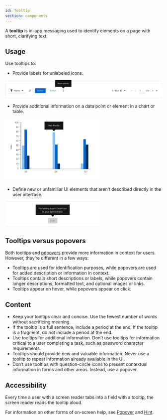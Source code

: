 ```yaml
---
id: Tooltip
section: components
---
```

A **tooltip** is in-app messaging used to identify elements on a page with short, clarifying text.

## Usage 
Use tooltips to:
- Provide labels for unlabeled icons.   

<img src="./img/kebab-tooltip.png" alt="kebab icon with a “More options” tooltip label" width="582"/>  

- Provide additional information on a data point or element in a chart or table.   

<img src="./img/bar-chart.png" alt='bar chart with a tooltip for Asia Pacific' width='306'/> 

- Define new or unfamiliar UI elements that aren’t described directly in the user interface.   

<img src="./img/disabled-edit-button.png" alt= 'disabled edit button with a tooltip about access' width='306'/>

## Tooltips versus popovers
Both tooltips and [popovers](https://www.patternfly.org/v4/components/popover/design-guidelines) provide more information in context for users. However, they’re different in a few ways:

- Tooltips are used for identification purposes, while popovers are used for added description or information in context. 
- Tooltips contain short descriptions or labels, while popovers contain longer descriptions, formatted text, and optional images or links.
- Tooltips appear on hover, while popovers appear on click.   

## Content
- Keep your tooltips clear and concise. Use the fewest number of words without sacrificing meaning.
- If the tooltip is a full sentence, include a period at the end. If the tooltip is a fragment, do not include a period at the end.
- Use tooltips for additional information. Don’t use tooltips for information critical to a user completing a task, such as password character requirements.  
- Tooltips should provide new and valuable information. Never use a tooltip to repeat information already available in the UI.
- Don’t use tooltips with question-circle icons to present contextual information in forms and other areas. Instead, use a popover.  

## Accessibility
Every time a user with a screen reader tabs into a field with a tooltip, the screen reader reads the tooltip aloud.

For information on other forms of on-screen help, see [Popover](https://www.patternfly.org/v4/components/popover/design-guidelines) and [Hint](https://www.patternfly.org/v4/components/hint/design-guidelines).






